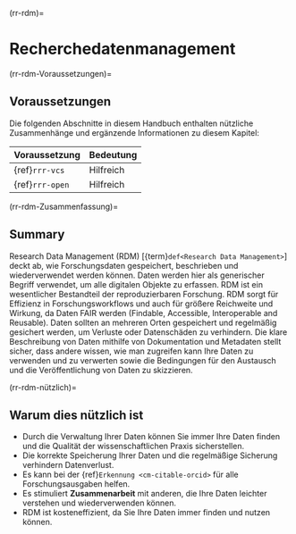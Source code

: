 (rr-rdm)=
# Recherchedatenmanagement

(rr-rdm-Voraussetzungen)=
## Voraussetzungen

Die folgenden Abschnitte in diesem Handbuch enthalten nützliche Zusammenhänge und ergänzende Informationen zu diesem Kapitel:

| Voraussetzung   | Bedeutung |
| --------------- | --------- |
| {ref}`rrr-vcs`  | Hilfreich |
| {ref}`rrr-open` | Hilfreich |

(rr-rdm-Zusammenfassung)=
## Summary

Research Data Management (RDM) [{term}`def<Research Data Management>`] deckt ab, wie Forschungsdaten gespeichert, beschrieben und wiederverwendet werden können. Daten werden hier als generischer Begriff verwendet, um alle digitalen Objekte zu erfassen. RDM ist ein wesentlicher Bestandteil der reproduzierbaren Forschung. RDM sorgt für Effizienz in Forschungsworkflows und auch für größere Reichweite und Wirkung, da Daten FAIR werden (Findable, Accessible, Interoperable and Reusable). Daten sollten an mehreren Orten gespeichert und regelmäßig gesichert werden, um Verluste oder Datenschäden zu verhindern. Die klare Beschreibung von Daten mithilfe von Dokumentation und Metadaten stellt sicher, dass andere wissen, wie man zugreifen kann Ihre Daten zu verwenden und zu verwerten sowie die Bedingungen für den Austausch und die Veröffentlichung von Daten zu skizzieren.

(rr-rdm-nützlich)=
## Warum dies nützlich ist

- Durch die Verwaltung Ihrer Daten können Sie immer Ihre Daten finden und die Qualität der wissenschaftlichen Praxis sicherstellen.
- Die korrekte Speicherung Ihrer Daten und die regelmäßige Sicherung verhindern Datenverlust.
- Es kann bei der {ref}`Erkennung <cm-citable-orcid>` für alle Forschungsausgaben helfen.
- Es stimuliert **Zusammenarbeit** mit anderen, die Ihre Daten leichter verstehen und wiederverwenden können.
- RDM ist kosteneffizient, da Sie Ihre Daten immer finden und nutzen können.
